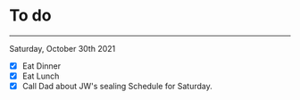 # To do
---
Saturday, October 30th 2021
- [x] Eat Dinner
- [x] Eat Lunch
- [x] Call Dad about JW's sealing Schedule for Saturday.
